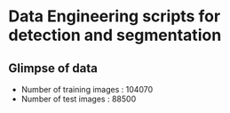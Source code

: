 # Data Engineering scripts for detection and segmentation

## Glimpse of data
* Number of training images : 104070
* Number of test images : 88500
